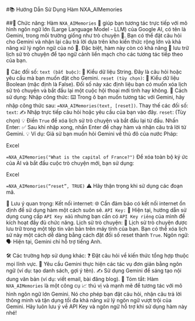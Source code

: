 #📚 Hướng Dẫn Sử Dụng Hàm NXA_AIMemories

##🌟 Chức năng:
Hàm `NXA_AIMemories` 🤝 giúp bạn tương tác trực tiếp với mô hình ngôn ngữ lớn (Large Language Model - LLM) của Google AI, có tên là Gemini, trong môi trường giống như trò chuyện 💬. Bạn có thể đặt câu hỏi cho Gemini và nhận lại câu trả lời dựa trên kho kiến thức rộng lớn và khả năng xử lý ngôn ngữ của nó 🧠. Đặc biệt, hàm này còn có khả năng 💾 lưu trữ lịch sử trò chuyện để tạo ngữ cảnh liền mạch cho các tương tác tiếp theo của bạn.

📝 Các đối số:
`text (bắt buộc)`: 🔑 Kiểu dữ liệu String. Đây là câu hỏi hoặc yêu cầu mà bạn muốn đặt cho Gemini.
`reset (tùy chọn)`: 🔄 Kiểu dữ liệu Boolean (mặc định là False). Đối số này xác định liệu bạn có muốn xóa lịch sử trò chuyện và bắt đầu lại một cuộc hội thoại mới tinh hay không.
🚀 Cách sử dụng:
Nhập công thức: ⌨️ Trong ô bạn muốn tương tác với Gemini, hãy nhập công thức sau: `=NXA_AIMemories(text, [reset])`.
Thay thế các đối số:
`text`: ✍️ Nhập trực tiếp câu hỏi hoặc yêu cầu của bạn vào đây.
`reset`: (Tùy chọn) 💡 Điền `True` để xóa lịch sử trò chuyện và bắt đầu lại từ đầu.
Nhấn Enter: ✅ Sau khi nhập xong, nhấn Enter để chạy hàm và nhận câu trả lời từ Gemini.
💡 Ví dụ:
Giả sử bạn muốn hỏi Gemini về thủ đô của nước Pháp:

Excel

`=NXA_AIMemories("What is the capital of France?")`
Để xóa toàn bộ ký ức của AI và bắt đầu cuộc trò chuyện mới, bạn sử dụng:

Excel

`=NXA_AIMemories(“reset”, TRUE)`
⚠️ Hãy thận trọng khi sử dụng các đoạn mã.

📌 Lưu ý quan trọng:
Kết nối internet: 🌐 Cần đảm bảo có kết nối internet ổn định để sử dụng hàm một cách suôn sẻ.
`API Key:` 🔑 Hiện tại, hướng dẫn sử dụng cung cấp `API Key mẫu` nhưng bạn cần có `API Key riêng` của mình để kích hoạt đầy đủ chức năng.
Lịch sử trò chuyện: 📂 Lịch sử trò chuyện được lưu trữ trong một tệp tin văn bản trên máy tính của bạn. Bạn có thể xóa lịch sử này một cách dễ dàng bằng cách đặt đối số reset thành `True`.
Ngôn ngữ: 🗣️ Hiện tại, Gemini chỉ hỗ trợ tiếng Anh.


🛠️ Các trường hợp sử dụng khác:
❓ Đặt câu hỏi về kiến thức tổng hợp thuộc mọi lĩnh vực.
📝 Yêu cầu Gemini thực hiện các tác vụ đơn giản bằng ngôn ngữ (ví dụ: tạo danh sách, gợi ý tên).
✍️ Sử dụng Gemini để sáng tạo nội dung văn bản (ví dụ: viết email, bài đăng blog).
🎯 Tóm tắt:
Hàm `NXA_AIMemories` là một công cụ 📈 thú vị và mạnh mẽ để tương tác với mô hình ngôn ngữ lớn Gemini. Nó cho phép bạn đặt câu hỏi, nhận câu trả lời thông minh và tận dụng tối đa khả năng xử lý ngôn ngữ vượt trội của Gemini. Hãy luôn lưu ý về API Key và ngôn ngữ hỗ trợ khi sử dụng hàm này nhé!

